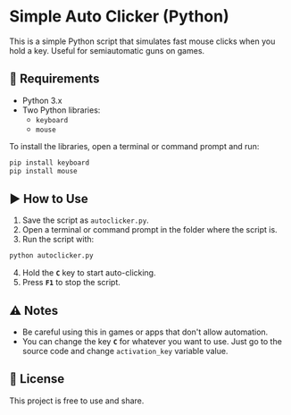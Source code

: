 # Simple Auto Clicker (Python)

This is a simple Python script that simulates fast mouse clicks when you hold a key. Useful for semiautomatic guns on games. 
 
## 🔧 Requirements

- Python 3.x
- Two Python libraries:
  - `keyboard`
  - `mouse`

To install the libraries, open a terminal or command prompt and run:

```bash
pip install keyboard
pip install mouse
```

## ▶️ How to Use

1. Save the script as `autoclicker.py`.
2. Open a terminal or command prompt in the folder where the script is.
3. Run the script with:

```bash
python autoclicker.py
```

4. Hold the **`C`** key to start auto-clicking.
5. Press **`F1`** to stop the script.

## ⚠️ Notes
- Be careful using this in games or apps that don't allow automation.
- You can change the key **`C`** for whatever you want to use. Just go to the source code and change `activation_key` variable value.

## 📄 License
This project is free to use and share.
